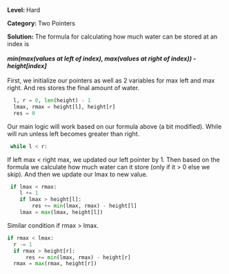 <b>Level: </b>Hard

<b>Category: </b>Two Pointers

<b>Solution: </b>
The formula for calculating how much water can be stored at an index is 
<br/><br/>
<b><i>min(max(values at left of index), max(values at right of index)) - height[index]</b></i>
<br/><br/>
First, we initialize our pointers as well as 2 variables for max left and max right. And res stores the final amount of water. 

```python
  l, r = 0, len(height) - 1
  lmax, rmax = height[l], height[r]
  res = 0
```

Our main logic will work based on our formula above (a bit modified). While will run unless left becomes greater than right. 

```python
 while l < r:
```

If left max < right max, we updated our left pointer by 1. Then based on the formula we calculate how much water can it store (only if it > 0 else we skip). And then we update our lmax to new value. 

```python
 if lmax < rmax:
    l += 1
    if lmax > height[l]:
        res += min(lmax, rmax) - height[l]
    lmax = max(lmax, height[l])                
```

Similar condition if rmax > lmax. 

```python
if rmax < lmax:
  r -= 1
  if rmax > height[r]:
      res += min(lmax, rmax) - height[r]
  rmax = max(rmax, height[r])
```
